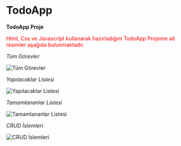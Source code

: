 # TodoApp
**TodoApp Proje**


<span style="color:red">Html, Css ve Javascript kullanarak hazırladığım TodoApp Projeme ait resimler aşağıda bulunmaktadır.</span>


*Tüm Görevler*

![Tüm Görevler](https://user-images.githubusercontent.com/82619526/222407907-7ea70f33-b68d-487b-a259-0582005c3070.png)

*Yapılacaklar Listesi*

![Yapılacaklar Listesi](https://user-images.githubusercontent.com/82619526/222409325-3f3a494e-3902-4f08-be9c-276617415c5e.png)

*Tamamlananlar Listesi*

![Tamamlananlar Listesi](https://user-images.githubusercontent.com/82619526/222409476-d4e8e561-86d5-447c-877a-92aa015f6ac1.png)


*CRUD İslemleri*

![CRUD İslemleri](https://user-images.githubusercontent.com/82619526/222409726-9d6ea57b-be4c-4421-a1db-b7d57c3085d5.png)





